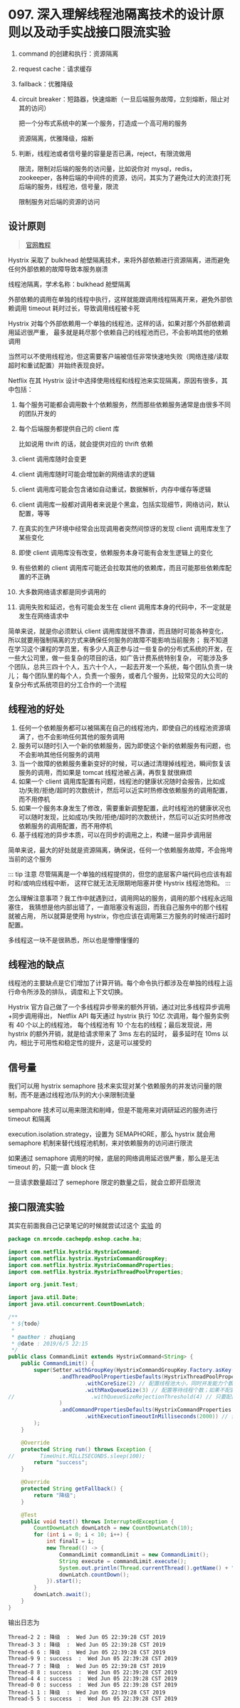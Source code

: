# 097. 深入理解线程池隔离技术的设计原则以及动手实战接口限流实验

1. command 的创建和执行：资源隔离
2. request cache：请求缓存
3. fallback：优雅降级
4. circuit breaker：短路器，快速熔断（一旦后端服务故障，立刻熔断，阻止对其的访问）

    把一个分布式系统中的某一个服务，打造成一个高可用的服务

    资源隔离，优雅降级，熔断

5. 判断，线程池或者信号量的容量是否已满，reject，有限流做用

    限流，限制对后端的服务的访问量，比如说你对 mysql，redis，zookeeper，各种后端的中间件的资源，访问，其实为了避免过大的流浪打死后端的服务，线程池，信号量，限流

    限制服务对后端的资源的访问

## 设计原则
> [官网教程](https://github.com/Netflix/Hystrix/wiki/How-it-Works#threads--thread-pools)

Hystrix 采取了 bulkhead 舱壁隔离技术，来将外部依赖进行资源隔离，进而避免任何外部依赖的故障导致本服务崩溃

线程池隔离，学术名称：bulkhead 舱壁隔离

外部依赖的调用在单独的线程中执行，这样就能跟调用线程隔离开来，避免外部依赖调用 timeout 耗时过长，导致调用线程被卡死

Hystrix 对每个外部依赖用一个单独的线程池，这样的话，如果对那个外部依赖调用延迟很严重，
最多就是耗尽那个依赖自己的线程池而已，不会影响其他的依赖调用

当然可以不使用线程池，但这需要客户端被信任非常快速地失败（网络连接/读取超时和重试配置）并始终表现良好。

Netflix 在其 Hystrix 设计中选择使用线程和线程池来实现隔离，原因有很多，其中包括：

1. 每个服务可能都会调用数十个依赖服务，然而那些依赖服务通常是由很多不同的团队开发的
2. 每个后端服务都提供自己的 client 库

    比如说用 thrift 的话，就会提供对应的 thrift 依赖
3. client 调用库随时会变更
4. client 调用库随时可能会增加新的网络请求的逻辑
5. client 调用库可能会包含诸如自动重试，数据解析，内存中缓存等逻辑
6. client 调用库一般都对调用者来说是个黑盒，包括实现细节，网络访问，默认配置，等等
7. 在真实的生产环境中经常会出现调用者突然间惊讶的发现 client 调用库发生了某些变化
8. 即使 client 调用库没有改变，依赖服务本身可能有会发生逻辑上的变化
9. 有些依赖的 client 调用库可能还会拉取其他的依赖库，而且可能那些依赖库配置的不正确
10. 大多数网络请求都是同步调用的
11. 调用失败和延迟，也有可能会发生在 client 调用库本身的代码中，不一定就是发生在网络请求中


简单来说，就是你必须默认 client 调用库就很不靠谱，而且随时可能各种变化，所以就要用强制隔离的方式来确保任何服务的故障不能影响当前服务；
我不知道在学习这个课程的学员里，有多少人真正参与过一些复杂的分布式系统的开发，在一些大公司里，做一些复杂的项目的话，如广告计费系统特别复杂，
可能涉及多个团队，总共三四十个人，五六十个人，一起去开发一个系统，每个团队负责一块儿；
每个团队里的每个人，负责一个服务，或者几个服务，比较常见的大公司的复杂分布式系统项目的分工合作的一个流程

## 线程池的好处

1. 任何一个依赖服务都可以被隔离在自己的线程池内，即使自己的线程池资源填满了，也不会影响任何其他的服务调用
2. 服务可以随时引入一个新的依赖服务，因为即使这个新的依赖服务有问题，也不会影响其他任何服务的调用
3. 当一个故障的依赖服务重新变好的时候，可以通过清理掉线程池，瞬间恢复该服务的调用，而如果是 tomcat 线程池被占满，再恢复就很麻烦
4. 如果一个 client 调用库配置有问题，线程池的健康状况随时会报告，比如成功/失败/拒绝/超时的次数统计，然后可以近实时热修改依赖服务的调用配置，而不用停机
5. 如果一个服务本身发生了修改，需要重新调整配置，此时线程池的健康状况也可以随时发现，比如成功/失败/拒绝/超时的次数统计，然后可以近实时热修改依赖服务的调用配置，而不用停机
6. 基于线程池的异步本质，可以在同步的调用之上，构建一层异步调用层

简单来说，最大的好处就是资源隔离，确保说，任何一个依赖服务故障，不会拖垮当前的这个服务

::: tip 注意
尽管隔离是一个单独的线程提供的，但您的底层客户端代码也应该有超时和/或响应线程中断，
这样它就无法无限期地阻塞并使 Hystrix 线程池饱和。
:::

怎么理解注意事项？我工作中就遇到过，调用网站的服务，调用的那个线程永远阻塞住，
我猜想是他内部出错了，一直阻塞没有返回，而我自己服务中的那个线程就被占用，
所以就算是使用 hystrix，你也应该在调用第三方服务的时候进行超时配置。

多线程这一块不是很熟悉，所以也是懵懵懂懂的

## 线程池的缺点
线程池的主要缺点是它们增加了计算开销。每个命令执行都涉及在单独的线程上运行命令所涉及的排队，调度和上下文切换。

Hystrix 官方自己做了一个多线程异步带来的额外开销，通过对比多线程异步调用+同步调用得出，
Netflix API 每天通过 hystrix 执行 10亿 次调用，每个服务实例有 40 个以上的线程池，
每个线程池有 10 个左右的线程；最后发现说，用 hystrix 的额外开销，就是给请求带来了 3ms 左右的延时，
最多延时在 10ms 以内，相比于可用性和稳定性的提升，这是可以接受的

## 信号量
我们可以用 hystrix semaphore 技术来实现对某个依赖服务的并发访问量的限制，而不是通过线程池/队列的大小来限制流量

sempahore 技术可以用来限流和削峰，但是不能用来对调研延迟的服务进行 timeout 和隔离

execution.isolation.strategy，设置为 SEMAPHORE，那么 hystrix 就会用 semaphore 机制来替代线程池机制，来对依赖服务的访问进行限流

如果通过 semaphore 调用的时候，底层的网络调用延迟很严重，那么是无法 timeout 的，只能一直 block 住

一旦请求数量超过了 semephore 限定的数量之后，就会立即开启限流


## 接口限流实验
其实在前面我自己记录笔记的时候就尝试过这个 [实验](./090.html#hystrixcommand-将商品服务接口调用的逻辑进行封装) 的

```java
package cn.mrcode.cachepdp.eshop.cache.ha;

import com.netflix.hystrix.HystrixCommand;
import com.netflix.hystrix.HystrixCommandGroupKey;
import com.netflix.hystrix.HystrixCommandProperties;
import com.netflix.hystrix.HystrixThreadPoolProperties;

import org.junit.Test;

import java.util.Date;
import java.util.concurrent.CountDownLatch;

/**
 * ${todo}
 *
 * @author : zhuqiang
 * @date : 2019/6/5 22:15
 */
public class CommandLimit extends HystrixCommand<String> {
    public CommandLimit() {
        super(Setter.withGroupKey(HystrixCommandGroupKey.Factory.asKey("test-group"))
                .andThreadPoolPropertiesDefaults(HystrixThreadPoolProperties.Setter()
                        .withCoreSize(2) // 配置线程池大小，同时并发能力个数
                        .withMaxQueueSize(3) // 配置等待线程个数；如果不配置该项，则没有等待，超过则拒绝
//                        .withQueueSizeRejectionThreshold(4) // 只要配置了 queue ，这个没有任何效果在这里测试
                )
                .andCommandPropertiesDefaults(HystrixCommandProperties.Setter()
                        .withExecutionTimeoutInMilliseconds(2000)) // 修改为 2 秒超时
        );
    }

    @Override
    protected String run() throws Exception {
//        TimeUnit.MILLISECONDS.sleep(100);
        return "success";
    }

    @Override
    protected String getFallback() {
        return "降级";
    }

    @Test
    public void test() throws InterruptedException {
        CountDownLatch downLatch = new CountDownLatch(10);
        for (int i = 0; i < 10; i++) {
            int finalI = i;
            new Thread(() -> {
                CommandLimit commandLimit = new CommandLimit();
                String execute = commandLimit.execute();
                System.out.println(Thread.currentThread().getName() + " " + finalI + " : " + execute + "  :  " + new Date());
                downLatch.countDown();
            }).start();
        }
        downLatch.await();
    }
}

```

输出日志为

```
Thread-2 2 : 降级  :  Wed Jun 05 22:39:28 CST 2019
Thread-3 3 : 降级  :  Wed Jun 05 22:39:28 CST 2019
Thread-6 6 : 降级  :  Wed Jun 05 22:39:28 CST 2019
Thread-9 9 : success  :  Wed Jun 05 22:39:28 CST 2019
Thread-7 7 : 降级  :  Wed Jun 05 22:39:28 CST 2019
Thread-8 8 : success  :  Wed Jun 05 22:39:28 CST 2019
Thread-4 4 : success  :  Wed Jun 05 22:39:28 CST 2019
Thread-0 0 : success  :  Wed Jun 05 22:39:28 CST 2019
Thread-1 1 : 降级  :  Wed Jun 05 22:39:28 CST 2019
Thread-5 5 : success  :  Wed Jun 05 22:39:28 CST 2019
```
